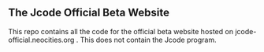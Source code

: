 ## The Jcode Official Beta Website
This repo contains all the code for the official beta website hosted on jcode-official.neocities.org . This does not contain the Jcode program.
